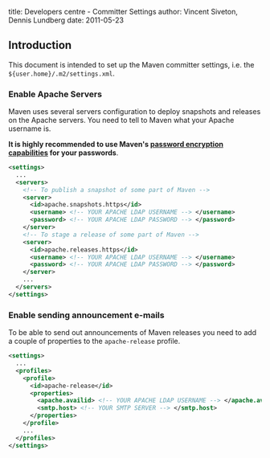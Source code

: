 title: Developers centre - Committer Settings
author: Vincent Siveton, Dennis Lundberg
date: 2011-05-23

<!--
Licensed to the Apache Software Foundation (ASF) under one
or more contributor license agreements.  See the NOTICE file
distributed with this work for additional information
regarding copyright ownership.  The ASF licenses this file
to you under the Apache License, Version 2.0 (the
"License"); you may not use this file except in compliance
with the License.  You may obtain a copy of the License at

    http://www.apache.org/licenses/LICENSE-2.0

Unless required by applicable law or agreed to in writing,
software distributed under the License is distributed on an
"AS IS" BASIS, WITHOUT WARRANTIES OR CONDITIONS OF ANY
KIND, either express or implied.  See the License for the
specific language governing permissions and limitations
under the License.
-->

## Introduction

 This document is intended to set up the Maven committer settings, i.e. the `${user.home}/.m2/settings.xml`.

### Enable Apache Servers

 Maven uses several servers configuration to deploy snapshots and releases on the Apache servers. You need to tell to Maven what your Apache username is.

 **It is highly recommended to use Maven's [password encryption capabilities](../guides/mini/guide-encryption.html) for your passwords**.

```xml
<settings>
  ...
  <servers>
    <!-- To publish a snapshot of some part of Maven -->
    <server>
      <id>apache.snapshots.https</id>
      <username> <!-- YOUR APACHE LDAP USERNAME --> </username>
      <password> <!-- YOUR APACHE LDAP PASSWORD --> </password>
    </server>
    <!-- To stage a release of some part of Maven -->
    <server>
      <id>apache.releases.https</id>
      <username> <!-- YOUR APACHE LDAP USERNAME --> </username>
      <password> <!-- YOUR APACHE LDAP PASSWORD --> </password>
    </server>
    ...
  </servers>
</settings>
```

### Enable sending announcement e-mails

 To be able to send out announcements of Maven releases you need to add a couple of properties to the `apache-release` profile.

```xml
<settings>
  ...
  <profiles>
    <profile>
      <id>apache-release</id>
      <properties>
        <apache.availid> <!-- YOUR APACHE LDAP USERNAME --> </apache.availid>
        <smtp.host> <!-- YOUR SMTP SERVER --> </smtp.host>
      </properties>
    </profile>
    ...
  </profiles>
</settings>
```
